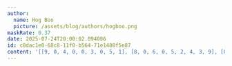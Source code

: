 ```yaml
---
author:
  name: Hog Boo
  picture: /assets/blog/authors/hogboo.png
maskRate: 0.37
date: 2025-07-24T20:00:02.094086
id: c8dac1e0-68c8-11f0-b564-71e1480f5e87
content: '[[9, 0, 4, 0, 0, 3, 0, 5, 1], [8, 0, 6, 0, 5, 2, 4, 3, 9], [0, 3, 0, 0, 0, 4, 2, 0, 0], [0, 8, 0, 2, 6, 1, 5, 9, 7], [0, 9, 2, 3, 7, 0, 8, 4, 0], [6, 7, 5, 8, 4, 9, 1, 2, 0], [3, 4, 8, 1, 0, 0, 0, 7, 5], [2, 6, 1, 5, 0, 7, 3, 0, 0], [0, 5, 9, 4, 3, 0, 0, 0, 0]]'
---
```

